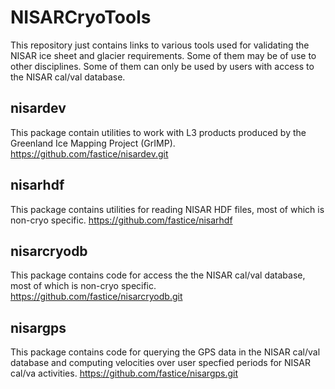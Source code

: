 # NISARCryoTools
This repository just contains links to various tools used for validating the NISAR ice sheet and glacier requirements. Some of them may be of use to other disciplines. Some of them can only be used by users with access to the NISAR cal/val database.

## nisardev

This package contain utilities to work with L3 products produced by the Greenland Ice Mapping Project (GrIMP).
https://github.com/fastice/nisardev.git

## nisarhdf

This package contains utilities for reading NISAR HDF files, most of which is non-cryo specific. 
https://github.com/fastice/nisarhdf

## nisarcryodb

This package contains code for access the the NISAR cal/val database, most of which is non-cryo specific.
https://github.com/fastice/nisarcryodb.git

## nisargps

This package contains code for querying the GPS data in the NISAR cal/val database and computing velocities over user specfied periods for NISAR cal/va activities.
https://github.com/fastice/nisargps.git


